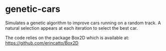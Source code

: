 # genetic-cars
Simulates a genetic algorithm to improve cars running on a random track. A natural selection appears at each iteration to select the best car.

The code relies on the package Box2D which is available at: https://github.com/erincatto/Box2D
